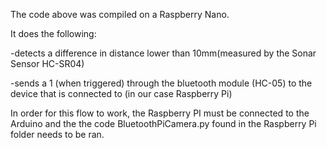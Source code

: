 The code above was compiled on a Raspberry Nano.

It does the following:

-detects a difference in distance lower than 10mm(measured by the Sonar Sensor HC-SR04)

-sends a 1 (when triggered) through the bluetooth module (HC-05) to the device that is connected to (in our case Raspberry Pi)

In order for this flow to work, the Raspberry PI must be connected to the Arduino and the the code BluetoothPiCamera.py found in the Raspberry Pi folder needs to be ran. 

